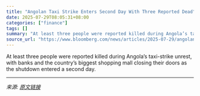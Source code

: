 ```yaml
---
title: "Angolan Taxi Strike Enters Second Day With Three Reported Dead"
date: 2025-07-29T08:05:31+08:00
categories: ["finance"]
tags: []
summary: "At least three people were reported killed during Angola’s taxi-strike unrest, with banks and the country’s biggest shopping mall closing their doors as the shutdown entered a second day."
source_url: "https://www.bloomberg.com/news/articles/2025-07-29/angolan-taxi-strike-enters-second-day-with-three-reported-dead"
---
```


At least three people were reported killed during Angola’s taxi-strike unrest, with banks and the country’s biggest shopping mall closing their doors as the shutdown entered a second day.

---

*来源: [原文链接](https://www.bloomberg.com/news/articles/2025-07-29/angolan-taxi-strike-enters-second-day-with-three-reported-dead)*
